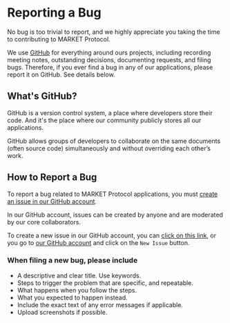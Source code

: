 # Reporting a Bug

No bug is too trivial to report, and we highly appreciate you taking the time to contributing to MARKET Protocol.

We use [GitHub](https://github.com/MARKETProtocol/) for everything around ours projects, including recording meeting notes, outstanding decisions, documenting requests, and filing bugs. Therefore, if you ever find a bug in any of our applications, please report it on GitHub. See details below.

## What's GitHub?

GitHub is a version control system, a place where developers store their code. And it's the place where our community publicly stores all our applications.

GitHub allows groups of developers to collaborate on the same documents (often source code) simultaneously and without overriding each other’s work.

## How to Report a Bug

To report a bug related to MARKET Protocol applications, you must [create an issue in our GitHub account](https://github.com/MARKETProtocol/MARKETProtocol/issues).

In our GitHub account, issues can be created by anyone and are moderated by our core collaborators.

To create a new issue in our GitHub account, you can [click on this link](https://github.com/MARKETProtocol/MARKETProtocol/issues/new), or you go to [our GitHub account](https://github.com/MARKETProtocol/MARKETProtocol/issues/) and click on the `New Issue` button.

### When filing a new bug, please include

- A descriptive and clear title. Use keywords.
- Steps to trigger the problem that are specific, and repeatable.
- What happens when you follow the steps.
- What you expected to happen instead.
- Include the exact text of any error messages if applicable.
- Upload screenshots if possible.
